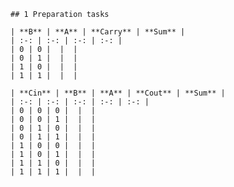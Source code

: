     ## 1 Preparation tasks
    
    | **B** | **A** | **Carry** | **Sum** |
    | :-: | :-: | :-: | :-: |
    | 0 | 0 |  |  |
    | 0 | 1 |  |  |
    | 1 | 0 |  |  |
    | 1 | 1 |  |  |

    | **Cin** | **B** | **A** | **Cout** | **Sum** |
    | :-: | :-: | :-: | :-: | :-: |
    | 0 | 0 | 0 |  |  |
    | 0 | 0 | 1 |  |  |
    | 0 | 1 | 0 |  |  |
    | 0 | 1 | 1 |  |  |
    | 1 | 0 | 0 |  |  |
    | 1 | 0 | 1 |  |  |
    | 1 | 1 | 0 |  |  |
    | 1 | 1 | 1 |  |  |
    
  
